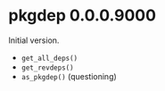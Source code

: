 # pkgdep 0.0.0.9000

Initial version.

- `get_all_deps()`
- `get_revdeps()`
- `as_pkgdep()` (questioning)
